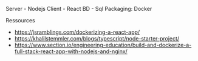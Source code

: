 Server - Nodejs
Client - React
BD - Sql 
Packaging: Docker


Ressources 
- https://jsramblings.com/dockerizing-a-react-app/
- https://khalilstemmler.com/blogs/typescript/node-starter-project/
- https://www.section.io/engineering-education/build-and-dockerize-a-full-stack-react-app-with-nodejs-and-nginx/
